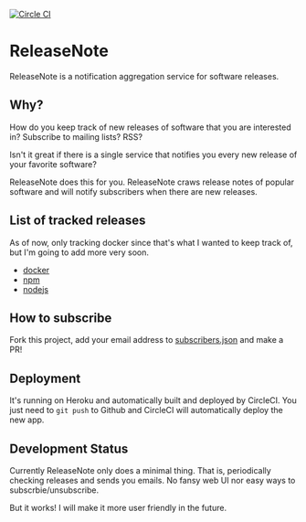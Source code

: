 [![Circle CI](https://circleci.com/gh/kimh/release_note.svg?style=svg)](https://circleci.com/gh/kimh/release_note)

# ReleaseNote
ReleaseNote is a notification aggregation service for software releases.

## Why?
How do you keep track of new releases of software that you are interested in? Subscribe to mailing lists? RSS?

Isn't it great if there is a single service that notifies you every new release of your favorite software?

ReleaseNote does this for you. ReleaseNote craws release notes of popular software and will notify subscribers when there are new releases.

## List of tracked releases
As of now, only tracking docker since that's what I wanted to keep track of, but I'm going to add more very soon.

- [docker](https://github.com/docker/docker)
- [npm](https://github.com/npm/npm/releases)
- [nodejs](https://github.com/nodejs/node/releases)

## How to subscribe
Fork this project, add your email address to [subscribers.json](https://github.com/kimh/release_note/blob/master/subscribers.json) and make a PR!

## Deployment
It's running on Heroku and automatically built and deployed by CircleCI. You just need to `git push` to Github and CircleCI will automatically deploy the new app.

## Development Status
Currently ReleaseNote only does a minimal thing. That is, periodically checking releases and sends you emails. No fansy web UI nor easy ways to subscrbie/unsubscribe.

But it works! I will make it more user friendly in the future.

